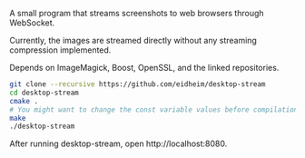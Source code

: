 A small program that streams screenshots to web browsers through WebSocket.

Currently, the images are streamed directly without any streaming compression implemented.

Depends on ImageMagick, Boost, OpenSSL, and the linked repositories.

```sh
git clone --recursive https://github.com/eidheim/desktop-stream
cd desktop-stream
cmake .
# You might want to change the const variable values before compilation (see main.cpp)
make
./desktop-stream
```

After running desktop-stream, open http://localhost:8080.
